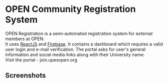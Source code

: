 # OPEN Community Registration System
OPEN Registration is a semi-automated registration system for external members at OPEN. </br>
It uses [ReactJS](https://reactjs.org/) and [Firebase](https://firebase.google.com/). It contains a dashboard which requires a valid user login and e-mail verification. The portal asks for user's general information and social media links along with their University name.  </br>
Visit the portal - join.upesopen.org

## Screenshots
![]()
</br>
![]()
</br>
![]()
</br>
![]()


